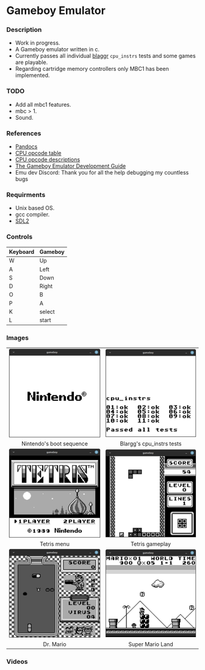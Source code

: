 # Gameboy Emulator

### Description
  - Work in progress.
  - A Gameboy emulator written in c.
  - Currently passes all individual [blaggr](https://github.com/retrio/gb-test-roms) `cpu_instrs` tests and some games are playable.
  - Regarding cartridge memory controllers only MBC1 has been implemented.

### TODO
  - Add all mbc1 features.
  - mbc > 1.
  - Sound.

### References
  - [Pandocs](https://gbdev.io/pandocs/)
  - [CPU opcode table](https://izik1.github.io/gbops/)
  - [CPU opcode descriptions](https://rgbds.gbdev.io/docs/v0.5.1/gbz80.7)
  - [The Gameboy Emulator Development Guide](https://hacktixme.ga/GBEDG/)
  - Emu dev Discord: Thank you for all the help debugging my countless bugs

### Requirments
  - Unix based OS.
  - gcc compiler.
  - [SDL2](https://www.libsdl.org/)

### Controls
| Keyboard | Gameboy |
| -------- | --------|
| W        | Up      |
| A        | Left    |
| S        | Down    |
| D        | Right   |
| O        | B       |
| P        | A       |
| K        | select  |
| L        | start   |

### Images

|   |   |
|:---:|:---:|
| ![alt text](other/images/boot.png) | ![alt text](other/images/blargg.png) |
| Nintendo's boot sequence | Blargg's cpu_instrs tests |
| ![alt text](other/images/tetris_menu.png) | ![alt text](other/images/tetris.png) |
| Tetris menu | Tetris gameplay |
| ![alt text](other/images/drmario.png) | ![alt text](other/images/super_mario_land.png)
| Dr. Mario | Super Mario Land |

### Videos